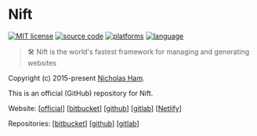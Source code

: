 # Nift

[![MIT license](https://img.shields.io/badge/License-MIT-blue.svg)](/LICENSE)
[![source code](https://img.shields.io/github/languages/code-size/nifty-site-manager/nsm.svg?label=source%20code)](https://www.github.com/nifty-site-manager/nsm)
[![platforms](https://img.shields.io/badge/platforms-bsd%20%7C%20linux%20%7C%20osx%20%7C%20windows-blue)](https://nift.cc)
[![language](https://img.shields.io/badge/Language-C%2B%2B-blue)](https://nift.cc)

> 🛠 Nift is the world's fastest framework for managing and generating websites

Copyright (c) 2015-present [Nicholas Ham](https://n-ham.com).

This is an official (GitHub) repository for Nift.

Website:
\[[official](https://nift.cc)\] \[[bitbucket](https://nifty-site-manager.bitbucket.io)\] \[[github](https://nifty-site-manager.github.io)\] \[[gitlab](https://nifty-site-manager.gitlab.io)\] \[[Netlify](https://nifty-site-manager.netlify.com/)\]

Repositories:
\[[bitbucket](https://bitbucket.com/nifty-site-manager/nsm)\] \[[github](https://github.com/nifty-site-manager/nsm)\] \[[gitlab](https://gitlab.com/nifty-site-manager/nsm)\]

